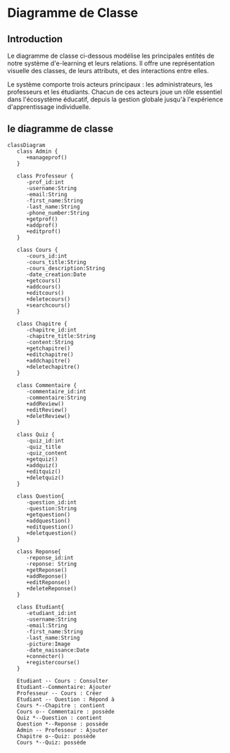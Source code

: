 # Diagramme de Classe

## Introduction
Le diagramme de classe ci-dessous modélise les principales entités de notre système d'e-learning et leurs relations. Il offre une représentation visuelle des classes, de leurs attributs, et des interactions entre elles.

Le système comporte trois acteurs principaux : les administrateurs, les professeurs et les étudiants. Chacun de ces acteurs joue un rôle essentiel dans l'écosystème éducatif, depuis la gestion globale jusqu'à l'expérience d'apprentissage individuelle.

## le diagramme de classe
```mermaid
classDiagram 
   class Admin {
      +manageprof()
   }

   class Professeur {
      -prof_id:int
      -username:String
      -email:String
      -first_name:String
      -last_name:String
      -phone_number:String
      +getprof()
      +addprof()
      +editprof()
   }

   class Cours {
      -cours_id:int
      -cours_title:String
      -cours_description:String
      -date_creation:Date
      +getcours()
      +addcours()
      +editcours()
      +deletecours()
      +searchcours()
   }

   class Chapitre {
      -chapitre_id:int
      -chapitre_title:String
      -content:String
      +getchapitre()
      +editchapitre()
      +addchapitre()
      +deletechapitre()
   }

   class Commentaire {
      -commentaire_id:int
      -commentaire:String
      +addReview()
      +editReview()
      +deletReview()
   }

   class Quiz {
      -quiz_id:int
      -quiz_title
      -quiz_content
      +getquiz()
      +addquiz()
      +editquiz()
      +deletquiz()
   }
   
   class Question{
      -question_id:int
      -question:String
      +getquestion()
      +addquestion()
      +editquestion()
      +deletquestion()
   }
   
   class Reponse{
      -reponse_id:int
      -reponse: String
      +getReponse()
      +addReponse()
      +editReponse()
      +deleteReponse()
   }
   
   class Etudiant{
      -etudiant_id:int
      -username:String
      -email:String
      -first_name:String
      -last_name:String
      -picture:Image
      -date_naissance:Date
      +connecter()
      +registercourse()
   }

   Etudiant -- Cours : Consulter
   Etudiant--Commentaire: Ajouter
   Professeur -- Cours : Créer
   Etudiant -- Question : Répond à
   Cours *--Chapitre : contient
   Cours o-- Commentaire : possède
   Quiz *--Question : contient
   Question *--Reponse : possède
   Admin -- Professeur : Ajouter
   Chapitre o--Quiz: possède
   Cours *--Quiz: possède
